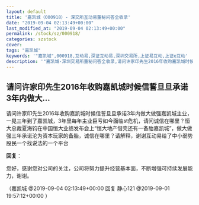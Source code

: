 ```yaml
---
layout: default
title: '嘉凯城（000918）- 深交所互动易董秘问答全收录'
date: "2019-09-04 02:13:49+00:00"
last_modified_at: "2019-09-04 02:13:49+00:00"
permalink: /stock/sz/000918/
categories: szstock
cover: 
tags: "嘉凯城"
keywords: '"嘉凯城",000918,互动易,深证互动易,深圳交易所,上证易互动,上证e互动'
description: '"嘉凯城-深圳交易所董秘问答全收录,请问许家印先生2016年收购嘉凯城时候信誓旦旦承诺3年内做大做强嘉凯城主业，一晃三年到了嘉凯城，3年里每年主业巨亏如今面临st危机，请问诚信在哪里？恒大总裁夏海钧在中国恒大业绩发布会上“恒大地产借壳还有一备胎嘉凯城”，做大做强三年承诺沦为资本玩家的备胎，诚信在哪里？请解释，谢谢互动易给了中小弱势股民一个找说法的一个平台"'
---
```


## 请问许家印先生2016年收购嘉凯城时候信誓旦旦承诺3年内做大...

请问许家印先生2016年收购嘉凯城时候信誓旦旦承诺3年内做大做强嘉凯城主业，一晃三年到了嘉凯城，3年里每年主业巨亏如今面临st危机，请问诚信在哪里？恒大总裁夏海钧在中国恒大业绩发布会上“恒大地产借壳还有一备胎嘉凯城”，做大做强三年承诺沦为资本玩家的备胎，诚信在哪里？请解释，谢谢互动易给了中小弱势股民一个找说法的一个平台

**回复**：

您好，感谢您对公司的关注，公司将努力提升经营基本面，不断增强可持续发展能力，谢谢。 

（嘉凯城  @2019-09-04 02:13:49+00:00 回复 静心121  @2019-09-01 19:57:12+00:00 ）

